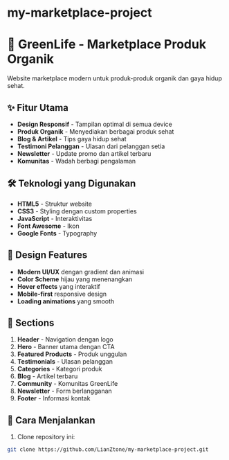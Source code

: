 # my-marketplace-project
# 🌿 GreenLife - Marketplace Produk Organik

Website marketplace modern untuk produk-produk organik dan gaya hidup sehat.

## ✨ Fitur Utama

- **Design Responsif** - Tampilan optimal di semua device
- **Produk Organik** - Menyediakan berbagai produk sehat
- **Blog & Artikel** - Tips gaya hidup sehat
- **Testimoni Pelanggan** - Ulasan dari pelanggan setia
- **Newsletter** - Update promo dan artikel terbaru
- **Komunitas** - Wadah berbagi pengalaman

## 🛠️ Teknologi yang Digunakan

- **HTML5** - Struktur website
- **CSS3** - Styling dengan custom properties
- **JavaScript** - Interaktivitas
- **Font Awesome** - Ikon
- **Google Fonts** - Typography

## 🎨 Design Features

- **Modern UI/UX** dengan gradient dan animasi
- **Color Scheme** hijau yang menenangkan
- **Hover effects** yang interaktif
- **Mobile-first** responsive design
- **Loading animations** yang smooth

## 📱 Sections

1. **Header** - Navigation dengan logo
2. **Hero** - Banner utama dengan CTA
3. **Featured Products** - Produk unggulan
4. **Testimonials** - Ulasan pelanggan
5. **Categories** - Kategori produk
6. **Blog** - Artikel terbaru
7. **Community** - Komunitas GreenLife
8. **Newsletter** - Form berlangganan
9. **Footer** - Informasi kontak

## 🚀 Cara Menjalankan

1. Clone repository ini:
```bash
git clone https://github.com/LianZtone/my-marketplace-project.git
